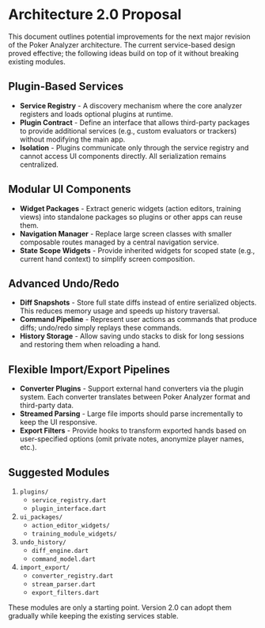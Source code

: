 # Architecture 2.0 Proposal

This document outlines potential improvements for the next major revision of the Poker Analyzer architecture. The current service-based design proved effective; the following ideas build on top of it without breaking existing modules.

## Plugin-Based Services

- **Service Registry** - A discovery mechanism where the core analyzer registers and loads optional plugins at runtime.
- **Plugin Contract** - Define an interface that allows third-party packages to provide additional services (e.g., custom evaluators or trackers) without modifying the main app.
- **Isolation** - Plugins communicate only through the service registry and cannot access UI components directly. All serialization remains centralized.

## Modular UI Components

- **Widget Packages** - Extract generic widgets (action editors, training views) into standalone packages so plugins or other apps can reuse them.
- **Navigation Manager** - Replace large screen classes with smaller composable routes managed by a central navigation service.
- **State Scope Widgets** - Provide inherited widgets for scoped state (e.g., current hand context) to simplify screen composition.

## Advanced Undo/Redo

- **Diff Snapshots** - Store full state diffs instead of entire serialized objects. This reduces memory usage and speeds up history traversal.
- **Command Pipeline** - Represent user actions as commands that produce diffs; undo/redo simply replays these commands.
- **History Storage** - Allow saving undo stacks to disk for long sessions and restoring them when reloading a hand.

## Flexible Import/Export Pipelines

- **Converter Plugins** - Support external hand converters via the plugin system. Each converter translates between Poker Analyzer format and third-party data.
- **Streamed Parsing** - Large file imports should parse incrementally to keep the UI responsive.
- **Export Filters** - Provide hooks to transform exported hands based on user-specified options (omit private notes, anonymize player names, etc.).

## Suggested Modules

1. `plugins/`
   - `service_registry.dart`
   - `plugin_interface.dart`
2. `ui_packages/`
   - `action_editor_widgets/`
   - `training_module_widgets/`
3. `undo_history/`
   - `diff_engine.dart`
   - `command_model.dart`
4. `import_export/`
   - `converter_registry.dart`
   - `stream_parser.dart`
   - `export_filters.dart`

These modules are only a starting point. Version 2.0 can adopt them gradually while keeping the existing services stable.
